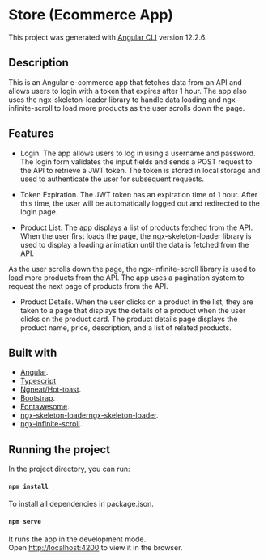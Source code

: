 # Store (Ecommerce App)

This project was generated with [Angular CLI](https://github.com/angular/angular-cli) version 12.2.6.

## Description
This is an Angular e-commerce app that fetches data from an API and allows users to login with a token that expires after 1 hour. The app also uses the ngx-skeleton-loader library to handle data loading and ngx-infinite-scroll to load more products as the user scrolls down the page.

## Features

* Login.
The app allows users to log in using a username and password. The login form validates the input fields and sends a POST request to the API to retrieve a JWT token. The token is stored in local storage and used to authenticate the user for subsequent requests.

* Token Expiration.
The JWT token has an expiration time of 1 hour. After this time, the user will be automatically logged out and redirected to the login page.

* Product List.
The app displays a list of products fetched from the API. When the user first loads the page, the ngx-skeleton-loader library is used to display a loading animation until the data is fetched from the API.

As the user scrolls down the page, the ngx-infinite-scroll library is used to load more products from the API. The app uses a pagination system to request the next page of products from the API.

* Product Details.
When the user clicks on a product in the list, they are taken to a page that displays the details of a product when the user clicks on the product card. The product details page displays the product name, price, description, and a list of related products.


## Built with
* [Angular](https://angular.io/).
* [Typescript](https://www.typescriptlang.org/)
* [Ngneat/Hot-toast](https://ngneat.github.io/hot-toast/).
* [Bootstrap](https://getbootstrap.com/).
* [Fontawesome](https://fontawesome.com/).
* [ngx-skeleton-loaderngx-skeleton-loader](https://www.npmjs.com/package/ngx-skeleton-loader).
* [ngx-infinite-scroll](https://www.npmjs.com/package/ngx-infinite-scroll).

## Running the project

In the project directory, you can run:

#### `npm install`

To install all dependencies in package.json.

#### `npm serve`

It runs the app in the development mode.<br />
Open [http://localhost:4200](http://localhost:4200) to view it in the browser. 